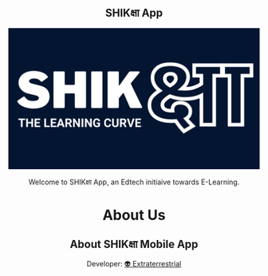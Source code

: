 
<center>

## **SHIKक्षा App**

![SHIKक्षा_Logo](https://github.com/adinath-nikam/Shiksha-Documentation/blob/main/assets/images/shiksha_logo_landscape_dark.png)

<center>

Welcome to SHIKक्षा App, an Edtech initiaive towards E-Learning.


# About Us

## About SHIKक्षा Mobile App

Developer: [👽 Extraterrestrial](https://github.com/adinath-nikam)
